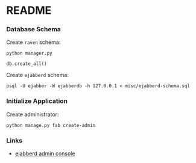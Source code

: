 # README

### Database Schema

Create `raven` schema:

    python manager.py

    db.create_all()

Create `ejabberd` schema:

    psql -U ejabber -W ejabberdb -h 127.0.0.1 < misc/ejabberd-schema.sql

### Initialize Application

Create administrator:

    python manage.py fab create-admin

### Links

- [ejabberd admin console](http://113.31.147.198:5280/admin/)
